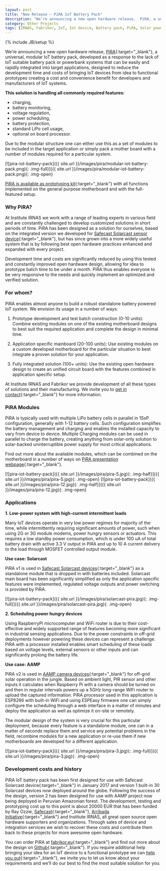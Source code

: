 ```yaml
---
layout: post
title: "New Release – PiRA IoT Battery Pack"
description: "We’re announcing a new open hardware release,  PiRA, a universal, modular IoT battery pack, developed as a response to the lack of IoT suitable battery pack or powerbank systems that can be easily and rapidly integrated into target applications."
category: Other Projects
tags: [IRNAS, Fabrikor, IoT, Iot device, Battery pack, PiRA, Solar powered IoT ]
---
```

{% include JB/setup %}

We’re announcing a new open hardware release, [PiRA](http://irnas.eu/pira){:target="_blank"}, a universal, modular IoT battery pack, developed as a response to the lack of IoT suitable battery pack or powerbank systems that can be easily and rapidly integrated into target applications, designed to reduce the development time and costs of bringing IoT devices from idea to functional prototypes creating a cost and convenience benefit for developers and manufacturers of IoT systems. 

**This solution is handling all commonly required features:**

- charging,
- battery monitoring, 
- voltage regulation, 
- power scheduling, 
- battery protection, 
- standard LiPo cell usage, 
- optional on board processor. 

Due to the modular structure one can either use this as a set of modules to be included in the target application or simply pack a mother board with a number of modules required for a particular system.

[![pira-iot-battery-pack]({{ site.url }}/images/pira/modular-iot-battery-pack.png){: .img-full}]({{ site.url }}/images/pira/modular-iot-battery-pack.png){: .img-open} 

[PiRA is available as prototyping kit](http://fabrikor.eu/all-products/pira-power-in-responsive-applications-iot-battery-pack){:target="_blank"} with all functions implemented on the general purpose motherboard and with the full-featured setup.

<h3>Why PiRA?</h3>

At Institute IRNAS we work with a range of leading experts in various field and are constantly challenged to develop customized solutions in short periods of time. PiRA has been designed as a solution for ourselves, based on the integrated version we developed for [Safecast Solarcast sensor device](http://irnas.eu/other%20projects/2017/05/08/collaborating-with-safecast-development-and-fabrication-of-solarcast){:target="_blank"}, but has since grown into a more widely useful system that is by following best open hardware practices enhanced and expanded with every project.

Development time and costs are significantly reduced by using this tested and constantly improved open hardware design, allowing for idea to prototype batch time to be under a month. PiRA thus enables everyone to be very responsive to the needs and quickly implement an optimized and verified solution.

<h3>For whom?</h3>

PiRA enables almost anyone to build a robust standalone battery powered IoT system. We envision its usage in a number of ways:

1. Prototype development and test batch construction (0-10 units): Combine existing modules on one of the existing motherboard designs to best suit the required application and complete the design in minimal time.

2. Application specific mainboard (20-100 units): Use existing modules on a custom developed motherboard for the particular situation to best integrate a proven solution for your application.

3. Fully integrated solution (100+ units): Use the existing open hardware design to create an unified circuit board with the features combined in application specific setup. 

At Institute IRNAS and Fabrikor we provide development of all these types of solutions and their manufacturing. We invite you to [get in contact](http://fabrikor.eu/index.php?route=information/contact){:target="_blank"} for more information.

<h3>PiRA Modules</h3>

PiRA is typically used with multiple LiPo battery cells in parallel in 1SxP configuration, generally with 1-12 battery cells. Such configuration simplifies the battery management and charging and enables the installed capacity to vary from device to device. Multiple Charging modules can be used in parallel to charge the battery, creating anything from solar-only solution to solar-backed uninterruptible power supply for most critical applications.

Find out more about the available modules, which can be combined on the motherboard in a number of ways on [PiRA presentation webpage](http://irnas.eu/pira){:target="_blank"}.

[![pira-iot-battery-pack]({{ site.url }}/images/pira/pira-5.jpg){: .img-half}]({{ site.url }}/images/pira/pira-5.jpg){: .img-open}
[![pira-iot-battery-pack]({{ site.url }}/images/pira/pira-12.jpg){: .img-half}]({{ site.url }}/images/pira/pira-12.jpg){: .img-open} 

<h3>Applications</h3>

**1. Low-power system with high-current intermittent loads**

Many IoT devices operate in very low power regimes for majority of the time, while intermittently requiring significant amounts of power, such when using 2G or 3G module modems, power hungry sensors or actuators. This requires a low standby power consumption, which is under 100 uA of total battery drain with active 3.3 V output in PiRA and up to 10 A current delivery to the load through MOSFET controlled output module.

**Use case: Solarcast**

PiRA v1 is used in [Safecast Solarcast devices](http://irnas.eu/other%20projects/2017/05/08/collaborating-with-safecast-development-and-fabrication-of-solarcast){:target="_blank"} as a standalone module that is dropped in with batteries included. Solarcast main board has been significantly simplified as only the application specific features were implemented, regulated voltage outputs and power switching is provided by PiRA.

[![pira-iot-battery-pack]({{ site.url }}/images/pira/solarcast-pira.jpg){: .img-full}]({{ site.url }}/images/pira/solarcast-pira.jpg){: .img-open}

**2. Scheduling power hungry devices**

Using RaspberryPi microcomputer and WiFi router is due to their cost-effective and widely supported range of features becoming more significant in industrial sensing applications. Due to the power constraints in off-grid deployments however powering these devices can represent a challenge. PiRA with a processor installed enables smart scheduling of these loads based on voltage levels, external sensors or other inputs and can significantly prolong the battery life.

**Use case: AAMP**

PiRA v2 is used in [AAMP camera devices](https://github.com/IRNAS/arribada-amp){:target="_blank"} for off-grid solar operation in the jungle. Based on ambient light, PIR sensor and other inputs it calculates when Raspberry Pi with a camera should be turned on and then in regular intervals powers up a 5GHz long-range WiFi router to upload the captured information. PiRA processor used in this application is ESP8266 with built-in WiFi and using ESPEasy firmware one can simply configure the scheduling through a web interface in a matter of minutes and deploy the application as well as optimize it on-site or remotely.

The modular design of the system is very crucial for this particular deployment, because every feature is a standalone module, one can in a matter of seconds replace them and service any potential problems in the field, recombine modules for a new application or re-use them if new motherboards are developed for a different application.

[![pira-iot-battery-pack]({{ site.url }}/images/pira/pira-3.jpg){: .img-full}]({{ site.url }}/images/pira/pira-3.jpg){: .img-open}

<h3>Development costs and history</h3>

PiRA IoT battery pack has been first designed for use with Safecast Solarcast device[](){:target="_blank"} in January 2017 and version 1 built-in 30 Solarcast devices now deployed around the globe. Following the success of the design, version 2 has been designed for use with AAMP project now being deployed in Peruvian Amazonian forest. The development, testing and prototyping cost up to this point is about 20000 EUR that has been funded by Ray Ozzie, [Safecast](https://blog.safecast.org/){:target="_blank"}, [Arribada Initiative](http://blog.arribada.org/){:target="_blank"} and Institute IRNAS, all great open source open hardware supporters and organizations. Through sales of device and integration services we wish to recover these costs and contribute them back to these projects for more awesome open hardware. 

You can order PiRA at [fabrikor.eu](http://fabrikor.eu/all-products/pira-power-in-responsive-applications-iot-battery-pack){:target="_blank"} and find out more about the design on [Github](https://github.com/IRNAS/IoT-battery-pack){:target="_blank"}. If you require additional help bringing your idea for an IoT device to a functional prototype we can [help you out](http://fabrikor.eu/s-iot){:target="_blank"}, we invite you to let us know about your requirements and we’ll do our best to find the most suitable solution for you. 






